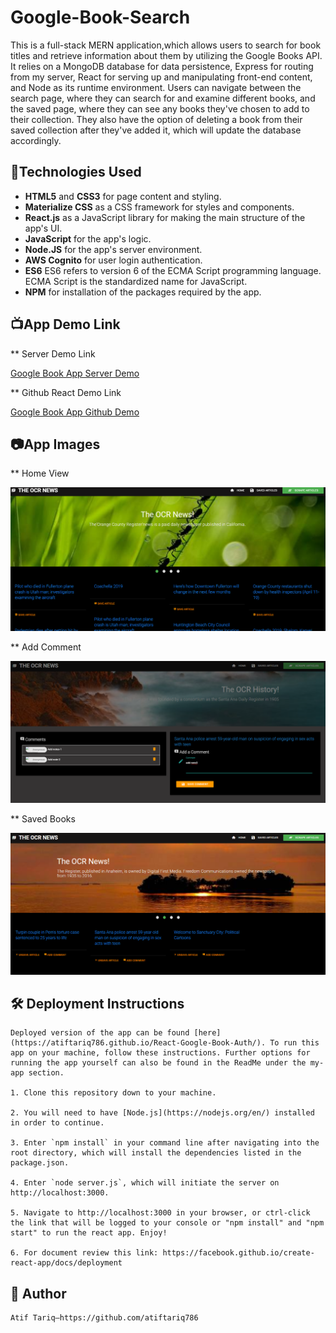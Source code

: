# Google-Book-Search
This is a full-stack MERN application,which allows users to search for book titles and retrieve information about them by utilizing the Google Books API. It relies on a MongoDB database for data persistence, Express for routing from my server, React for serving up and manipulating front-end content, and Node as its runtime environment. Users can navigate between the search page, where they can search for and examine different books, and the saved page, where they can see any books they've chosen to add to their collection. They also have the option of deleting a book from their saved collection after they've added it, which will update the database accordingly.
     
## :robot:Technologies Used  

*   **HTML5** and **CSS3** for page content and styling.
*   **Materialize CSS** as a CSS framework for styles and components.  
*   **React.js** as a JavaScript library for making the main structure of the app's UI.
*   **JavaScript** for the app's logic.  
*   **Node.JS** for the app's server environment.
*   **AWS Cognito** for user login authentication.
*   **ES6** ES6 refers to version 6 of the ECMA Script programming language. ECMA Script is the            standardized name for JavaScript.
*   **NPM** for installation of the packages required by the app.

## :tv:App Demo Link

**  Server Demo Link

[Google Book App Server Demo](http://morning-wildwood-62264.herokuapp.com/api/books)

**  Github React Demo Link

[Google Book App Github Demo](https://atiftariq786.github.io/React-Google-Book-Auth/)

## :camera:App Images

**  Home View

![alt text](https://github.com/atiftariq786/React-Google-Book-Auth/blob/master/googlebookclient/images/home.png?raw=true)

**  Add Comment

![alt text](https://github.com/atiftariq786/React-Google-Book-Auth/blob/master/googlebookclient/images/Addnotes.png?raw=true)

**  Saved Books

![alt text](https://github.com/atiftariq786/React-Google-Book-Auth/blob/master/googlebookclient/images/savedarticles.png?raw=true)


## :hammer_and_wrench: Deployment Instructions

    Deployed version of the app can be found [here](https://atiftariq786.github.io/React-Google-Book-Auth/). To run this app on your machine, follow these instructions. Further options for running the app yourself can also be found in the ReadMe under the my-app section. 

    1. Clone this repository down to your machine.
   
    2. You will need to have [Node.js](https://nodejs.org/en/) installed in order to continue. 
   
    3. Enter `npm install` in your command line after navigating into the root directory, which will install the dependencies listed in the package.json.
   
    4. Enter `node server.js`, which will initiate the server on http://localhost:3000.
   
    5. Navigate to http://localhost:3000 in your browser, or ctrl-click the link that will be logged to your console or "npm install" and "npm start" to run the react app. Enjoy! 

    6. For document review this link: https://facebook.github.io/create-react-app/docs/deployment
    
## :gem: Author
    Atif Tariq—https://github.com/atiftariq786
    